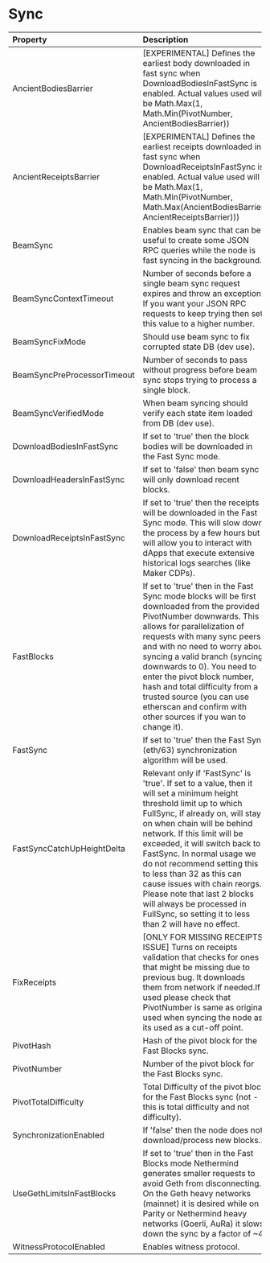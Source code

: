 # Sync



| Property | Description | Default |
| :--- | :--- | :--- |
| AncientBodiesBarrier | [EXPERIMENTAL] Defines the earliest body downloaded in fast sync when DownloadBodiesInFastSync is enabled. Actual values used will be Math.Max(1, Math.Min(PivotNumber, AncientBodiesBarrier)) | 0 |
| AncientReceiptsBarrier | [EXPERIMENTAL] Defines the earliest receipts downloaded in fast sync when DownloadReceiptsInFastSync is enabled. Actual value used will be Math.Max(1, Math.Min(PivotNumber, Math.Max(AncientBodiesBarrier, AncientReceiptsBarrier))) | 0 |
| BeamSync | Enables beam sync that can be useful to create some JSON RPC queries while the node is fast syncing in the background. | false |
| BeamSyncContextTimeout | Number of seconds before a single beam sync request expires and throw an exception. If you want your JSON RPC requests to keep trying then set this value to a higher number. | 4 |
| BeamSyncFixMode | Should use beam sync to fix corrupted state DB (dev use). | false |
| BeamSyncPreProcessorTimeout | Number of seconds to pass without progress before beam sync stops trying to process a single block. | 15 |
| BeamSyncVerifiedMode | When beam syncing should verify each state item loaded from DB (dev use). | false |
| DownloadBodiesInFastSync | If set to 'true' then the block bodies will be downloaded in the Fast Sync mode. | true |
| DownloadHeadersInFastSync | If set to 'false' then beam sync will only download recent blocks. | true |
| DownloadReceiptsInFastSync | If set to 'true' then the receipts will be downloaded in the Fast Sync mode. This will slow down the process by a few hours but will allow you to interact with dApps that execute extensive historical logs searches (like Maker CDPs). | true |
| FastBlocks | If set to 'true' then in the Fast Sync mode blocks will be first downloaded from the provided PivotNumber downwards. This allows for parallelization of requests with many sync peers and with no need to worry about syncing a valid branch (syncing downwards to 0). You need to enter the pivot block number, hash and total difficulty from a trusted source (you can use etherscan and confirm with other sources if you wan to change it). | false |
| FastSync | If set to 'true' then the Fast Sync (eth/63) synchronization algorithm will be used. | false |
| FastSyncCatchUpHeightDelta | Relevant only if 'FastSync' is 'true'. If set to a value, then it will set a minimum height threshold limit up to which FullSync, if already on, will stay on when chain will be behind network. If this limit will be exceeded, it will switch back to FastSync. In normal usage we do not recommend setting this to less than 32 as this can cause issues with chain reorgs. Please note that last 2 blocks will always be processed in FullSync, so setting it to less than 2 will have no effect. | 8192 |
| FixReceipts | [ONLY FOR MISSING RECEIPTS ISSUE] Turns on receipts validation that checks for ones that might be missing due to previous bug. It downloads them from network if needed.If used please check that PivotNumber is same as original used when syncing the node as its used as a cut-off point. | false |
| PivotHash | Hash of the pivot block for the Fast Blocks sync. | null |
| PivotNumber | Number of the pivot block for the Fast Blocks sync. | null |
| PivotTotalDifficulty | Total Difficulty of the pivot block for the Fast Blocks sync (not - this is total difficulty and not difficulty). | null |
| SynchronizationEnabled | If 'false' then the node does not download/process new blocks.. | true |
| UseGethLimitsInFastBlocks | If set to 'true' then in the Fast Blocks mode Nethermind generates smaller requests to avoid Geth from disconnecting. On the Geth heavy networks (mainnet) it is desired while on Parity or Nethermind heavy networks (Goerli, AuRa) it slows down the sync by a factor of ~4 | true |
| WitnessProtocolEnabled | Enables witness protocol. | false |
